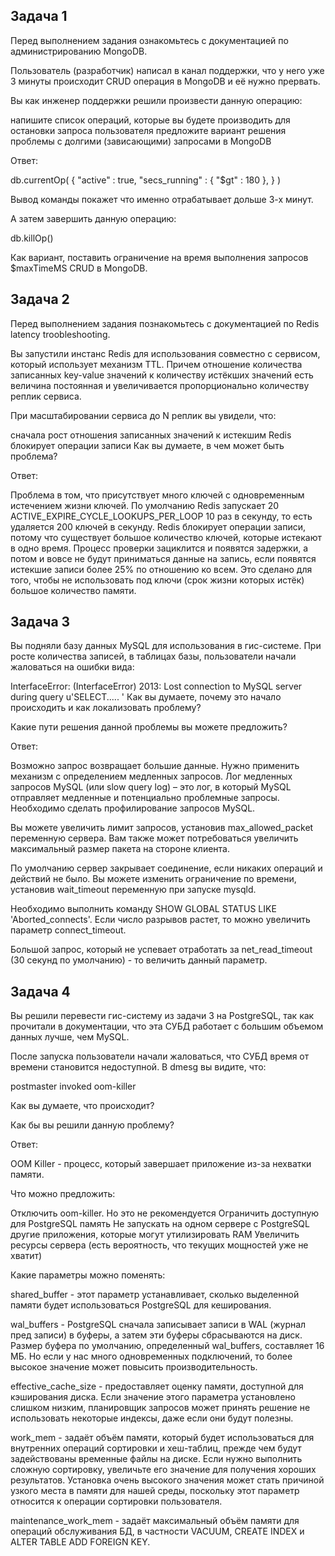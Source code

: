 ## Задача 1

Перед выполнением задания ознакомьтесь с документацией по администрированию MongoDB.

Пользователь (разработчик) написал в канал поддержки, что у него уже 3 минуты происходит CRUD операция в MongoDB и её нужно прервать.

Вы как инженер поддержки решили произвести данную операцию:

напишите список операций, которые вы будете производить для остановки запроса пользователя
предложите вариант решения проблемы с долгими (зависающими) запросами в MongoDB

Ответ:

db.currentOp(
   {
     "active" : true,
     "secs_running" : { "$gt" : 180 },
   }
)

Вывод команды покажет что именно отрабатывает дольше 3-х минут.

А затем завершить данную операцию:

db.killOp(<opid>)
  
Как вариант, поставить ограничение на время выполнения запросов $maxTimeMS CRUD в MongoDB.

## Задача 2

Перед выполнением задания познакомьтесь с документацией по Redis latency troobleshooting.

Вы запустили инстанс Redis для использования совместно с сервисом, который использует механизм TTL. Причем отношение количества записанных key-value значений к количеству истёкших значений есть величина постоянная и увеличивается пропорционально количеству реплик сервиса.

При масштабировании сервиса до N реплик вы увидели, что:

сначала рост отношения записанных значений к истекшим
Redis блокирует операции записи
Как вы думаете, в чем может быть проблема?
  
Ответ:

Проблема в том, что присутствует много ключей с одновременным истечением жизни ключей. По умолчанию Redis запускает 20 ACTIVE_EXPIRE_CYCLE_LOOKUPS_PER_LOOP 10 раз в секунду, то есть удаляется 200 ключей в секунду. Redis блокирует операции записи, потому что существует большое количество ключей, которые истекают в одно время. Процесс проверки зациклится и появятся задержки, а потом и вовсе не будут приниматься данные на запись, если появятся истекшие записи более 25% по отношению ко всем.
Это сделано для того, чтобы не использовать под ключи (срок жизни которых истёк) большое количество памяти.

## Задача 3

Вы подняли базу данных MySQL для использования в гис-системе. При росте количества записей, в таблицах базы, пользователи начали жаловаться на ошибки вида:

InterfaceError: (InterfaceError) 2013: Lost connection to MySQL server during query u'SELECT..... '
Как вы думаете, почему это начало происходить и как локализовать проблему?

Какие пути решения данной проблемы вы можете предложить?
  
Ответ:

Возможно запрос возвращает большие данные. Нужно применить механизм с определением медленных запросов. Лог медленных запросов MySQL (или slow query log) – это лог, в который MySQL отправляет медленные и потенциально проблемные запросы. Необходимо сделать профилирование запросов MySQL.

Вы можете увеличить лимит запросов, установив max_allowed_packet переменную сервера. Вам также может потребоваться увеличить максимальный размер пакета на стороне клиента.

По умолчанию сервер закрывает соединение, если никаких операций и действий не было. Вы можете изменить ограничение по времени, установив wait_timeout переменную при запуске mysqld.

Необходимо выполнить команду SHOW GLOBAL STATUS LIKE 'Aborted_connects'. Если число разрывов растет, то можно увеличить параметр connect_timeout.

Большой запрос, который не успевает отработать за net_read_timeout (30 секунд по умолчанию) - то величить данный параметр.
  
## Задача 4

Вы решили перевести гис-систему из задачи 3 на PostgreSQL, так как прочитали в документации, что эта СУБД работает с большим объемом данных лучше, чем MySQL.

После запуска пользователи начали жаловаться, что СУБД время от времени становится недоступной. В dmesg вы видите, что:

postmaster invoked oom-killer

Как вы думаете, что происходит?

Как бы вы решили данную проблему?
  
Ответ:
  
OOM Killer - процесс, который завершает приложение из-за нехватки памяти.

Что можно предложить:

Отключить oom-killer. Но это не рекомендуется Ограничить доступную для PostgreSQL память Не запускать на одном сервере с PostgreSQL другие приложения, которые могут утилизировать RAM Увеличить ресурсы сервера (есть вероятность, что текущих мощностей уже не хватит)

Какие параметры можно поменять:

shared_buffer - этот параметр устанавливает, сколько выделенной памяти будет использоваться PostgreSQL для кеширования.
  
wal_buffers - PostgreSQL сначала записывает записи в WAL (журнал пред записи) в буферы, а затем эти буферы сбрасываются на диск. Размер буфера по умолчанию, определенный wal_buffers, составляет 16 МБ. Но если у нас много одновременных подключений, то более высокое значение может повысить производительность.
  
effective_cache_size - предоставляет оценку памяти, доступной для кэширования диска. Если значение этого параметра установлено слишком низким, планировщик запросов может принять решение не использовать некоторые индексы, даже если они будут полезны.
  
work_mem - задаёт объём памяти, который будет использоваться для внутренних операций сортировки и хеш-таблиц, прежде чем будут задействованы временные файлы на диске. Если нужно выполнить сложную сортировку, увеличьте его значение для получения хороших результатов. Установка очень высокого значения может стать причиной узкого места в памяти для нашей среды, поскольку этот параметр относится к операции сортировки пользователя.
 
maintenance_work_mem - задаёт максимальный объём памяти для операций обслуживания БД, в частности VACUUM, CREATE INDEX и ALTER TABLE ADD FOREIGN KEY.
